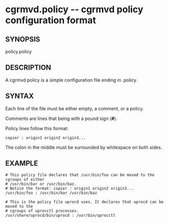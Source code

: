 # cgrmvd.policy -- cgrmvd policy configuration format

## SYNOPSIS

policy.policy

## DESCRIPTION

A cgrmvd policy is a simple configuration file ending in .policy.

## SYNTAX

Each line of the file must be either empty, a comment, or a policy.

Comments are lines that being with a pound sign (**#**).

Policy lines follow this format:

```
copier : origin1 origin2 origin3...
```

The colon in the middle must be surrounded by whitespace on both sides.

## EXAMPLE

```
# This policy file declares that /usr/bin/foo can be moved to the cgroups of either
# /usr/bin/bar or /usr/bin/baz.
# Notice the format: copier : origin1 origin2 origin3...
/usr/bin/foo : /usr/bin/bar /usr/bin/baz
```

```
# This is the policy file uprocd uses. It declares that uprocd can be moved to the
# cgroups of uprocctl processes.
/usr/share/uprocd/bin/uprocd : /usr/bin/uprocctl
```
